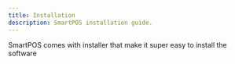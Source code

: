 ```yaml
---
title: Installation
description: SmartPOS installation guide.
---
```


SmartPOS comes with installer that make it super easy to install the software
